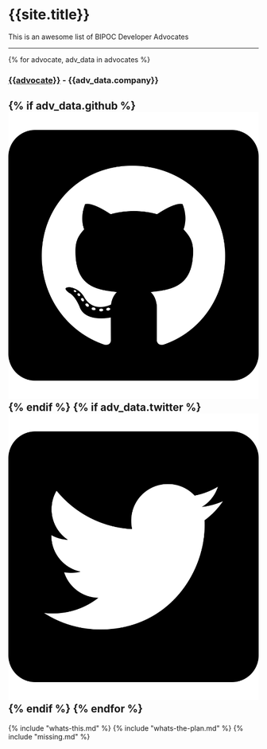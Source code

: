 # {{site.title}}

This is an awesome list of BIPOC Developer Advocates

----
{% for advocate, adv_data in advocates %}
### [{{advocate}}]({{adv_data.website}}) - {{adv_data.company}}
{% if adv_data.github %}[![github](assets/github-square-brands.svg)](https://github.com/{{adv_data.github}}){% endif %}
{% if adv_data.twitter %}[![twitter](assets/twitter-square-brands.svg)](https://twitter.com/{{adv_data.twitter}}){% endif %}
{% endfor %}
----

{% include "whats-this.md" %}
{% include "whats-the-plan.md" %}
{% include "missing.md" %}
